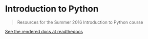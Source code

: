 # Introduction to Python
> Resources for the Summer 2016 Introduction to Python course


[See the rendered docs at readthedocs](http://intropython-fall2016.readthedocs.io/)

